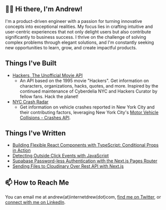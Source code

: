 ## 👋🏾 Hi there, I'm Andrew!

I'm a product-driven engineer with a passion for turning innovative concepts into exceptional realities. My focus lies in crafting intuitive and user-centric experiences that not only delight users but also contribute significantly to business success. I thrive on the challenge of solving complex problems through elegant solutions, and I'm constantly seeking new opportunities to learn, grow, and create impactful products.

## Things I've Built
- [Hackers, The Unofficial Movie API](https://github.com/internetdrew/hackers-the-api)
  - An API based on the 1995 movie "Hackers". Get information on characters, organizations, hacks, quotes, and more. Inspired by the continued maintenance of Cyberdelia NYC and Hackers Curator by fellow fans. Hack the planet!
- [NYC Crash Radar](https://github.com/internetdrew/nyc-crash-radar)
  - Get information on vehicle crashes reported in New York City and their contributing factors, leveraging New York City's [Motor Vehicle Collisions - Crashes API](https://data.cityofnewyork.us/Public-Safety/Motor-Vehicle-Collisions-Crashes/h9gi-nx95/about_data).

## Things I've Written
- [Building Flexible React Components with TypeScript: Conditional Props in Action](https://www.internetdrew.com/blog/typescript-conditional-props)
- [Detecting Outside Click Events with JavaScript](https://www.internetdrew.com/blog/detecting-outside-click-events-with-javascript)
- [Supabase Password-less Authentication with the Next.js Pages Router](https://www.internetdrew.com/blog/supabase-password-less-authentication-with-nextjs-pages-router)
- [Sending Files to Cloudinary Over Rest API with Next.js](https://www.internetdrew.com/blog/sending-files-to-cloudinary-over-rest-api-with-next.js)

## 📫 How to Reach Me
You can email me at andrew(at)internetdrew(dot)com, [find me on Twitter](https://twitter.com/_internetdrew), or [connect with me on LinkedIn](https://www.linkedin.com/in/internetdrew/).

<!---
internetdrew/internetdrew is a ✨ special ✨ repository because its `README.md` (this file) appears on your GitHub profile.
You can click the Preview link to take a look at your changes.
--->
